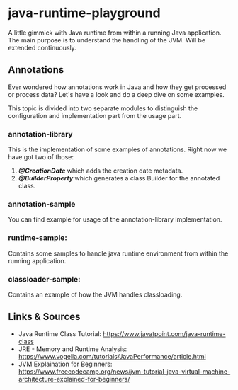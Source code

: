# java-runtime-playground
A little gimmick with Java runtime from within a running Java application. 
The main purpose is to understand the handling of the JVM. 
Will be extended continuously.

## Annotations
Ever wondered how annotations work in Java and how they get processed or process data? Let's have a look
and do a deep dive on some examples.

This topic is divided into two separate modules to distinguish the configuration and implementation part from
the usage part. 

### annotation-library 
This is the implementation of some examples of annotations. Right now we have got two of those:
    
1. ***@CreationDate*** which adds the creation date metadata.
2. ***@BuilderProperty*** which generates a class Builder for the annotated class.

### annotation-sample
You can find example for usage of the annotation-library implementation.

### runtime-sample: 
Contains some samples to handle java runtime environment from within the running application.

### classloader-sample: 
Contains an example of how the JVM handles classloading.

## Links & Sources
 - Java Runtime Class Tutorial: https://www.javatpoint.com/java-runtime-class
 - JRE - Memory and Runtime Analysis: https://www.vogella.com/tutorials/JavaPerformance/article.html
 - JVM Explaination for Beginners: https://www.freecodecamp.org/news/jvm-tutorial-java-virtual-machine-architecture-explained-for-beginners/
